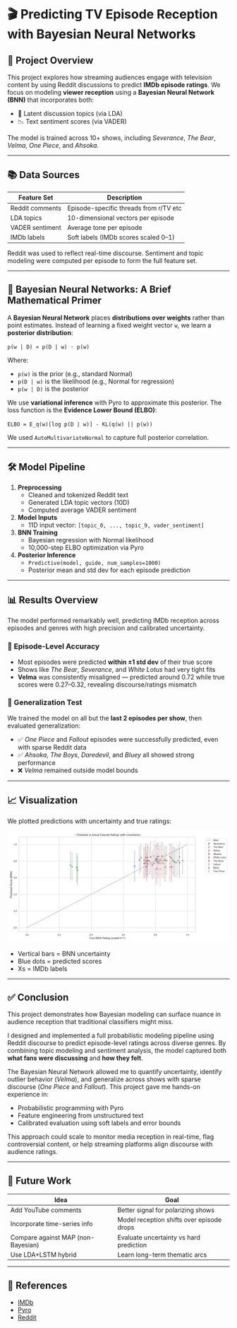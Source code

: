 # 🎬 Predicting TV Episode Reception with Bayesian Neural Networks

## 📌 Project Overview

This project explores how streaming audiences engage with television content by using Reddit discussions to predict **IMDb episode ratings**. We focus on modeling **viewer reception** using a **Bayesian Neural Network (BNN)** that incorporates both:

- 💬 Latent discussion topics (via LDA)
- 📉 Text sentiment scores (via VADER)

The model is trained across 10+ shows, including *Severance*, *The Bear*, *Velma*, *One Piece*, and *Ahsoka*.

---

## 📚 Data Sources

| Feature Set         | Description                            |
|---------------------|----------------------------------------|
| Reddit comments     | Episode-specific threads from r/TV etc |
| LDA topics          | 10-dimensional vectors per episode     |
| VADER sentiment     | Average tone per episode               |
| IMDb labels         | Soft labels (IMDb scores scaled 0–1)   |

Reddit was used to reflect real-time discourse. Sentiment and topic modeling were computed per episode to form the full feature set.

---

## 🧠 Bayesian Neural Networks: A Brief Mathematical Primer

A **Bayesian Neural Network** places **distributions over weights** rather than point estimates. Instead of learning a fixed weight vector `w`, we learn a **posterior distribution**:

`p(w | D) ∝ p(D | w) ⋅ p(w)`

Where:
- `p(w)` is the prior (e.g., standard Normal)
- `p(D | w)` is the likelihood (e.g., Normal for regression)
- `p(w | D)` is the posterior

We use **variational inference** with Pyro to approximate this posterior. The loss function is the **Evidence Lower Bound (ELBO)**:

`ELBO = E_q(w)[log p(D | w)] - KL(q(w) || p(w))`

We used `AutoMultivariateNormal` to capture full posterior correlation.

---

## 🛠️ Model Pipeline

1. **Preprocessing**
   - Cleaned and tokenized Reddit text
   - Generated LDA topic vectors (10D)
   - Computed average VADER sentiment
2. **Model Inputs**
   - 11D input vector: `[topic_0, ..., topic_9, vader_sentiment]`
3. **BNN Training**
   - Bayesian regression with Normal likelihood
   - 10,000-step ELBO optimization via Pyro
4. **Posterior Inference**
   - `Predictive(model, guide, num_samples=1000)`
   - Posterior mean and std dev for each episode prediction

---

## 📊 Results Overview

The model performed remarkably well, predicting IMDb reception across episodes and genres with high precision and calibrated uncertainty.

### 🎯 Episode-Level Accuracy

- Most episodes were predicted **within ±1 std dev** of their true score
- Shows like *The Bear*, *Severance*, and *White Lotus* had very tight fits
- **Velma** was consistently misaligned — predicted around 0.72 while true scores were 0.27–0.32, revealing discourse/ratings mismatch

### 🧪 Generalization Test

We trained the model on all but the **last 2 episodes per show**, then evaluated generalization:

- ✅ *One Piece* and *Fallout* episodes were successfully predicted, even with sparse Reddit data
- ✅ *Ahsoka*, *The Boys*, *Daredevil*, and *Bluey* all showed strong performance
- ❌ *Velma* remained outside model bounds

---

## 📈 Visualization

We plotted predictions with uncertainty and true ratings:

![Predicted vs Actual](Assets/Plots/bnn_predicted_vs_actual_all.png)

- Vertical bars = BNN uncertainty  
- Blue dots = predicted scores  
- Xs = IMDb labels

---

## ✅ Conclusion

This project demonstrates how Bayesian modeling can surface nuance in audience reception that traditional classifiers might miss.

I designed and implemented a full probabilistic modeling pipeline using Reddit discourse to predict episode-level ratings across diverse genres. By combining topic modeling and sentiment analysis, the model captured both **what fans were discussing** and **how they felt**.

The Bayesian Neural Network allowed me to quantify uncertainty, identify outlier behavior (*Velma*), and generalize across shows with sparse discourse (*One Piece* and *Fallout*). This project gave me hands-on experience in:

- Probabilistic programming with Pyro  
- Feature engineering from unstructured text  
- Calibrated evaluation using soft labels and error bounds

This approach could scale to monitor media reception in real-time, flag controversial content, or help streaming platforms align discourse with audience ratings.

---

## 🔄 Future Work

| Idea                             | Goal                                    |
|----------------------------------|-----------------------------------------|
| Add YouTube comments             | Better signal for polarizing shows      |
| Incorporate time-series info     | Model reception shifts over episode drops |
| Compare against MAP (non-Bayesian) | Evaluate uncertainty vs hard prediction |
| Use LDA+LSTM hybrid              | Learn long-term thematic arcs           |

---

## 🧾 References

- [IMDb](https://www.imdb.com/)
- [Pyro](https://pyro.ai/)
- [Reddit](https://reddit.com)

